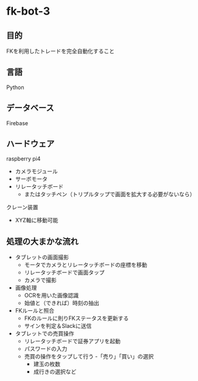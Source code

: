 # fk-bot-3
## 目的
FKを利用したトレードを完全自動化すること

## 言語
Python

## データベース
Firebase

## ハードウェア
raspberry pi4
- カメラモジュール
- サーボモータ
- リレータッチボード
  - またはタッチペン（トリプルタップで画面を拡大する必要がないなら）

クレーン装置
- XYZ軸に移動可能

## 処理の大まかな流れ
- タブレットの画面撮影
  - モータでカメラとリレータッチボードの座標を移動
  - リレータッチボードで画面タップ
  - カメラで撮影
- 画像処理
  - OCRを用いた画像認識 
  - 始値と（できれば）時刻の抽出
- FKルールと照合
  - FKのルールに則りFKステータスを更新する
  - サインを判定＆Slackに送信
- タブレットでの売買操作
  - リレータッチボードで証券アプリを起動
  - パスワードの入力
  - 売買の操作をタップして行う
    -「売り」「買い」の選択
    - 建玉の枚数
    - 成行きの選択など
  
  
